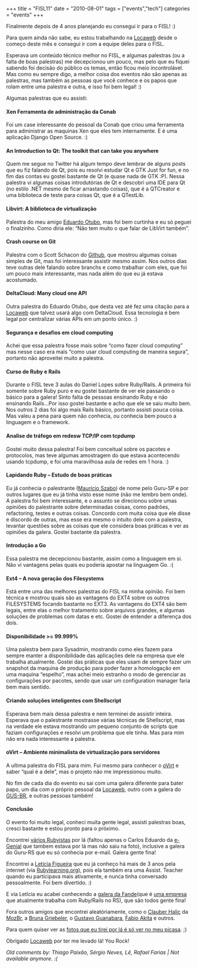 +++
title = "FISL11"
date = "2010-08-01"
tags = ["events","tech"]
categories = "events"
+++

Finalmente depois de 4 anos planejando eu consegui ir para o FISL! :)

Para quem ainda não sabe, eu estou trabalhando na [Locaweb] desde o
começo deste mês e consegui ir com a equipe deles para o FISL.

Esperava um conteúdo técnico melhor no FISL, e algumas palestras (ou a
falta de boas palestras) me decepcionou um pouco, mas pelo que eu fiquei
sabendo foi decisão do público os temas, então ficou meio incontrolável.
Mas como eu sempre digo, a melhor coisa dos eventos não são apenas as
palestras, mas também as pessoas que você conhece e os papos que rolam
entre uma palestra e outra, e isso foi bem legal! :)

Algumas palestras que eu assisti:

#### Xen Ferramenta de administração da Conab

Foi um case interessante do pessoal da Conab que criou uma ferramenta
para administrar as maquinas Xen que eles tem internamente. E é uma
aplicação Django Open Source. :)

#### An Introduction to Qt: The toolkit that can take you anywhere

Quem me segue no Twitter há algum tempo deve lembrar de alguns posts que
eu fiz falando de Qt, pois eu resolvi estudar Qt e GTK Just for fun, e
no fim das contas eu gostei bastante de Qt (e quase nada de GTK :P).
Nessa palestra vi algumas coisas introdutórias de Qt e descobri uma IDE
para Qt (no estilo .NET mesmo de ficar arrastando coisas), que é a
QTCreator e uma biblioteca de teste para coisas Qt, que é a QTestLib.

#### Libvirt: A biblioteca de virtualização

Palestra do meu amigo [Eduardo Otubo], mas foi bem curtinha e eu só
peguei o finalzinho. Como diria ele: “Não tem muito o que falar de
LibVirt também”.

#### Crash course on Git

Palestra com o Scott Schacon do [Github], que mostrou algumas coisas
simples de Git, mas foi interessante assistir mesmo assim. Nos outros
dias teve outras dele falando sobre branchs e como trabalhar com eles,
que foi um pouco mais interessante, mas nada além do que eu já estava
acostumado.

#### DeltaCloud: Many cloud one API

Outra palestra do Eduardo Otubo, que desta vez até fez uma citação para
a [Locaweb] que talvez usará algo com DeltaCloud. Essa tecnologia é bem
legal por centralizar várias APIs em um ponto único. :)

#### Segurança e desafios em cloud computing

Achei que essa palestra fosse mais sobre “como fazer cloud computing”
mas nesse caso era mais “como usar cloud computing de maneira segura”,
portanto não aproveitei muito a palestra.

#### Curso de Ruby e Rails

Durante o FISL teve 3 aulas do Daniel Lopes sobre Ruby/Rails. A primeira
foi somente sobre Ruby puro e eu gostei bastante de ver ele passando o
básico para a galera! Sinto falta de pessoas ensinando Ruby e não
ensinando Rails…Por isso gostei bastante e acho que ele se saiu muito
bem. Nos outros 2 dias foi algo mais Rails básico, portanto assisti
pouca coisa. Mas valeu a pena para quem não conhecia, ou conhecia bem
pouco a linguagem e o framework.

#### Analise de tráfego em redesw TCP/IP com tcpdump

Gostei muito dessa palestra! Foi bem conceitual sobre os pacotes e
protocolos, mas teve algumas amostragem do que estava acontecendo usando
tcpdump, e foi uma maravilhosa aula de redes em 1 hora. :)

#### Lapidando Ruby – Estudo de boas práticas

Eu já conhecia o palestrante ([Maurício Szabo]) de nome pelo Guru-SP e
por outros lugares que eu já tinha visto esse nome (não me lembro bem
onde). A palestra foi bem interessante, e o assunto se direcionou sobre
umas opiniões do palestrante sobre determinadas coisas, como padrões,
refactoring, testes e outras coisas. Concordo com muita coisa que ele
disse e discordo de outras, mas esse era mesmo o intuito dele com a
palestra, levantar questões sobre as coisas que ele considera boas
práticas e ver as opiniões da galera. Gostei bastante da palestra.

#### Introdução a Go

Essa palestra me decepcionou bastante, assim como a linguagem em si. Não
vi vantagens pelas quais eu poderia apostar na linguagem Go. :(

#### Ext4 – A nova geração dos Filesystems

Está entre uma das melhores palestras do FISL na minha opinião. Foi bem
técnica e mostrou quais são as vantagens do EXT4 sobre os outros
FILESYSTEMS focando bastante no EXT3. As vantagens do EXT4 são bem
legais, entre elas o melhor tratamento sobre arquivos grandes, e algumas
soluções de problemas com datas e etc. Gostei de entender a diferença
dos dois.

#### Disponibilidade &gt;= 99.999%

Uma palestra bem para Sysadmin, mostrando como eles fazem para sempre
manter a disponibilidade das aplicações dele na empresa que ele trabalha
atualmente. Gostei das práticas que eles usam de sempre fazer um
snapshot da maquina de produção para poder fazer a homologação em uma
maquina “espelho”, mas achei meio estranho o modo de gerenciar as
configurações por pacotes, sendo que usar um configuration manager faria
bem mais sentido.

#### Criando soluções inteligentes com Shellscript

Esperava bem mais dessa palestra e nem terminei de assistir inteira.
Esperava que o palestrante mostrasse várias técnicas de Shellscript, mas
na verdade ele estava mostrando um pequeno conjunto de scripts que
faziam configurações e resolvi um problema que ele tinha. Mas para mim
não era nada interessante a palestra.

#### oVirt – Ambiente minimalista de virtualização para servidores

A ultima palestra do FISL para mim. Fui mesmo para conhecer o [oVirt] e
saber “qual é a dele”, mas o projeto não me impressionou muito.

No fim de cada dia do evento eu sai com uma galera diferente para bater
papo, um dia com o próprio pessoal da [Locaweb], outro com a galera do
[GUS-BR], e outras pessoas também!

#### Conclusão

O evento foi muito legal, conheci muita gente legal, assisti palestras
boas, cresci bastante e estou pronto para o próximo.

Encontrei [vários Rubyistas] por lá (faltou apenas o Carlos Eduardo da
[e-Genial] que tambem estava por lá mas não saiu na foto), inclusive a
galera do Guru-RS que eu só conhecia por e-mail. Galera gente fina!

Encontrei a [Letícia Figueira] que eu já conheço há mais de 3 anos pela
internet (via [Rubylearning.org]), pois ela também era uma Assist.
Teacher quando eu participava mais ativamente, e nunca tinha conversado
pessoalmente. Foi bem divertido. :)

E via Letícia eu acabei conhecendo a [galera da Fande](que é [uma
empresa] que atualmente trabalha com Ruby/Rails no RS), que são todos
gente fina!

Fora outros amigos que encontrei aleatóriamente, como o [Clauber Halic]
da [MozBr], a [Bruna Griebeler], o [Gustavo Guanabara], [Fabio Akita] e
outros.

Para quem quiser ver as [fotos que eu tirei por lá é só ver no meu
picasa]. ;)

Obrigado [Locaweb] por ter me levado lá! You Rock!

[Locaweb]: www.locaweb.com.br
[Eduardo Otubo]: http://picasaweb.google.com/Willian.molinari/FISL11#5498175193882024498
[Github]: http://www.github.com
[Maurício Szabo]: http://mauricioszabo.wordpress.com/
[oVirt]: https://fedorahosted.org/ovirt/
[Locaweb]: www.locaweb.com.br
[GUS-BR]: http://www.slackwarebrasil.org/
[vários Rubyistas]: http://picasaweb.google.com/Willian.molinari/FISL11#5498179634054435602
[e-Genial]: http://www.egenialsas.com.br/
[Letícia Figueira]: http://twitter.com/_leticia
[Rubylearning.org]: http://rubylearning.org/class
[galera da Fande]: http://picasaweb.google.com/Willian.molinari/FISL11#5498179590379727106
[uma empresa]: http://fande.com.br/
[Clauber Halic]: https://twitter.com/clauber_halic
[MozBr]: http://www.mozillabrasil.org/
[Bruna Griebeler]: http://www.griebeler.com/
[Gustavo Guanabara]: http://www.guanabara.info
[Fabio Akita]: http://www.akitaonrails.com
[fotos que eu tirei por lá é só ver no meu picasa]: http://picasaweb.google.com/Willian.molinari/FISL11#
[Locaweb]: www.locaweb.com.br



_Old comments by: Thiago Paixão, Sérgio Neves, Lê, Rafael Farias | Not available anymore. :(_
